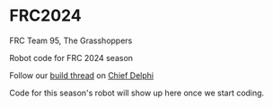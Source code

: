 # FRC2024
FRC Team 95, The Grasshoppers 

Robot code for FRC 2024 season

Follow our [build thread](https://www.chiefdelphi.com/t/frc-95-the-grasshoppers-2024-build-thread/442176) on [Chief Delphi](https://www.chiefdelphi.com/)

Code for this season's robot will show up here once we start coding.
